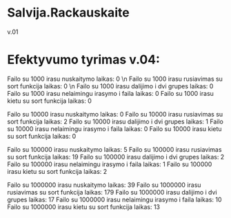 # Salvija.Rackauskaite
v.01

# Efektyvumo tyrimas v.04:

Failo su 1000 irasu nuskaitymo laikas: 0 \n
Failo su 1000 irasu rusiavimas su sort funkcija laikas: 0 \n
Failo su 1000 irasu dalijimo i dvi grupes laikas: 0
Failo su 1000 irasu nelaimingu irasymo i faila laikas: 0
Failo su 1000 irasu kietu su sort funkcija laikas: 0

Failo su 10000 irasu nuskaitymo laikas: 0
Failo su 10000 irasu rusiavimas su sort funkcija laikas: 2
Failo su 10000 irasu dalijimo i dvi grupes laikas: 1
Failo su 10000 irasu nelaimingu irasymo i faila laikas: 0
Failo su 10000 irasu kietu su sort funkcija laikas: 0

Failo su 100000 irasu nuskaitymo laikas: 5
Failo su 100000 irasu rusiavimas su sort funkcija laikas: 19
Failo su 100000 irasu dalijimo i dvi grupes laikas: 2
Failo su 100000 irasu nelaimingu irasymo i faila laikas: 1
Failo su 100000 irasu kietu su sort funkcija laikas: 2

Failo su 1000000 irasu nuskaitymo laikas: 39
Failo su 1000000 irasu rusiavimas su sort funkcija laikas: 179
Failo su 1000000 irasu dalijimo i dvi grupes laikas: 17
Failo su 1000000 irasu nelaimingu irasymo i faila laikas: 10
Failo su 1000000 irasu kietu su sort funkcija laikas: 13

